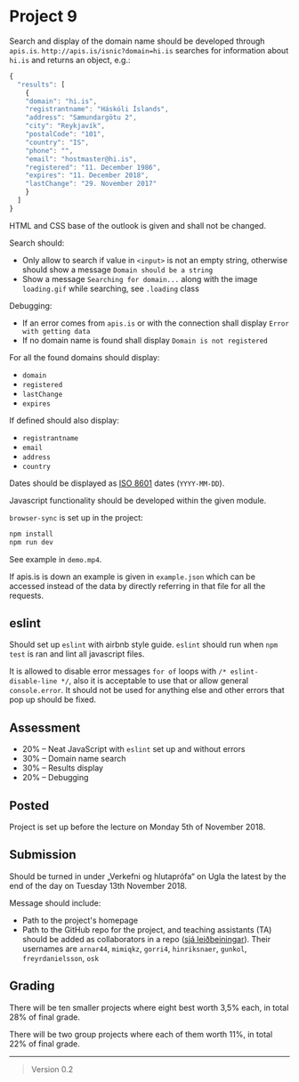 # Project 9

Search and display of the domain name should be developed through `apis.is`. `http://apis.is/isnic?domain=hi.is` searches for information about `hi.is` and returns an object, e.g.:

```javascript
{
  "results": [
    {
    "domain": "hi.is",
    "registrantname": "Háskóli Íslands",
    "address": "Sæmundargötu 2",
    "city": "Reykjavík",
    "postalCode": "101",
    "country": "IS",
    "phone": "",
    "email": "hostmaster@hi.is",
    "registered": "11. December 1986",
    "expires": "11. December 2018",
    "lastChange": "29. November 2017"
    }
  ]
}
```

HTML and CSS base of the outlook is given and shall not be changed.

Search should:

* Only allow to search if value in `<input>` is not an empty string, otherwise should show a message `Domain should be a string`
* Show a message `Searching for domain...` along with the image `loading.gif` while searching, see `.loading` class

Debugging:

* If an error comes from `apis.is` or with the connection shall display `Error with getting data`
* If no domain name is found shall display `Domain is not registered`

For all the found domains should display:

* `domain`
* `registered`
* `lastChange`
* `expires`

If defined should also display:

* `registrantname`
* `email`
* `address`
* `country`

Dates should be displayed as [ISO 8601](https://en.wikipedia.org/wiki/ISO_8601) dates (`YYYY-MM-DD`).

Javascript functionality should be developed within the given module.

`browser-sync` is set up in the project:

```bash
npm install
npm run dev
```

See example in `demo.mp4`.

If apis.is is down an example is given in `example.json` which can be accessed instead of the data by directly referring in that file for all the requests.

## eslint

Should set up `eslint` with airbnb style guide. `eslint` should run when `npm test` is ran and lint all javascript files.

It is allowed to disable error messages `for of` loops with `/* eslint-disable-line */`, also it is acceptable to use that or allow general `console.error`. It should not be used for anything else and other errors that pop up should be fixed.

## Assessment

* 20% – Neat JavaScript with `eslint` set up and without errors
* 30% – Domain name search
* 30% – Results display
* 20% – Debugging

## Posted

Project is set up before the lecture on Monday 5th of November 2018.

## Submission

Should be turned in under „Verkefni og hlutaprófa“ on Ugla the latest by the end of the day on Tuesday 13th November 2018.

Message should include:

* Path to the project's homepage
* Path to the GitHub repo for the project, and teaching assistants (TA) should be added as collaborators in a repo ([sjá leiðbeiningar](https://help.github.com/articles/inviting-collaborators-to-a-personal-repository/)). Their usernames are `arnar44`, `mimiqkz`, `gorri4`, `hinriksnaer`, `gunkol`, `freyrdanielsson`, `osk`

## Grading

There will be ten smaller projects where eight best worth 3,5% each, in total 28% of final grade.

There will be two group projects where each of them worth 11%, in total 22% of final grade.

---

> Version 0.2

